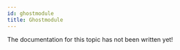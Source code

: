 ```yaml
---
id: ghostmodule
title: Ghostmodule
---
```

The documentation for this topic has not been written yet!
